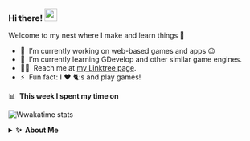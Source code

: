 ### Hi there! <a href="https://linktr.ee/ikmalsaid"><img src="https://media.giphy.com/media/hvRJCLFzcasrR4ia7z/giphy.gif" width="25px"></a>
Welcome to my nest where I make and learn things :rofl:

- 🔭 &nbsp;I’m currently working on web-based games and apps :wink:
- 🌱 &nbsp;I’m currently learning GDevelop and other similar game engines.
- 👨‍💻 &nbsp;Reach me at [my Linktree page](https://linktr.ee/ikmalsaid).
- ⚡ &nbsp;Fun fact: I :heart: 🐈:s and play games!

📊 &nbsp;**This week I spent my time on**

![Wwakatime stats](https://github-readme-stats-taupe-two.vercel.app/api/wakatime?username=ikmalsaid&hide_title=true&hide_border=true&langs_count=5&bg_color=00000000&text_color=777)
<details>
  <summary><b>✨&nbsp;&nbsp;About&nbsp;Me</b></summary>
  <br/>
